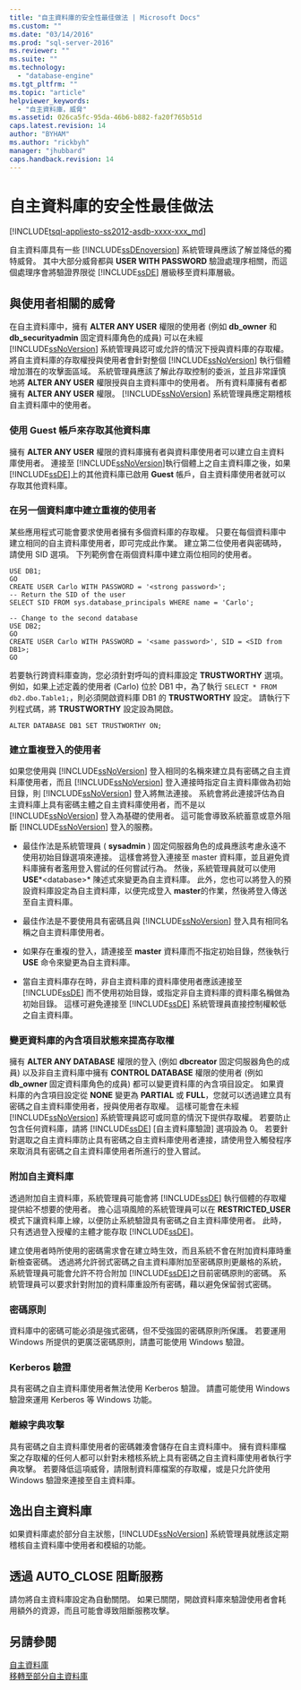 ```yaml
---
title: "自主資料庫的安全性最佳做法 | Microsoft Docs"
ms.custom: ""
ms.date: "03/14/2016"
ms.prod: "sql-server-2016"
ms.reviewer: ""
ms.suite: ""
ms.technology: 
  - "database-engine"
ms.tgt_pltfrm: ""
ms.topic: "article"
helpviewer_keywords: 
  - "自主資料庫，威脅"
ms.assetid: 026ca5fc-95da-46b6-b882-fa20f765b51d
caps.latest.revision: 14
author: "BYHAM"
ms.author: "rickbyh"
manager: "jhubbard"
caps.handback.revision: 14
---
```

# 自主資料庫的安全性最佳做法
[!INCLUDE[tsql-appliesto-ss2012-asdb-xxxx-xxx_md](../../includes/tsql-appliesto-ss2012-asdb-xxxx-xxx-md.md)]

  自主資料庫具有一些 [!INCLUDE[ssDEnoversion](../../includes/ssdenoversion-md.md)] 系統管理員應該了解並降低的獨特威脅。 其中大部分威脅都與 **USER WITH PASSWORD** 驗證處理序相關，而這個處理序會將驗證界限從 [!INCLUDE[ssDE](../../includes/ssde-md.md)] 層級移至資料庫層級。  
  
## 與使用者相關的威脅  
 在自主資料庫中，擁有 **ALTER ANY USER** 權限的使用者 (例如 **db_owner** 和 **db_securityadmin** 固定資料庫角色的成員) 可以在未經 [!INCLUDE[ssNoVersion](../../includes/ssnoversion-md.md)] 系統管理員認可或允許的情況下授與資料庫的存取權。 將自主資料庫的存取權授與使用者會針對整個 [!INCLUDE[ssNoVersion](../../includes/ssnoversion-md.md)] 執行個體增加潛在的攻擊面區域。 系統管理員應該了解此存取控制的委派，並且非常謹慎地將 **ALTER ANY USER** 權限授與自主資料庫中的使用者。 所有資料庫擁有者都擁有 **ALTER ANY USER** 權限。 [!INCLUDE[ssNoVersion](../../includes/ssnoversion-md.md)] 系統管理員應定期稽核自主資料庫中的使用者。  
  
### 使用 Guest 帳戶來存取其他資料庫  
 擁有 **ALTER ANY USER** 權限的資料庫擁有者與資料庫使用者可以建立自主資料庫使用者。 連接至 [!INCLUDE[ssNoVersion](../../includes/ssnoversion-md.md)]執行個體上之自主資料庫之後，如果 [!INCLUDE[ssDE](../../includes/ssde-md.md)]上的其他資料庫已啟用 **Guest** 帳戶，自主資料庫使用者就可以存取其他資料庫。  
  
### 在另一個資料庫中建立重複的使用者  
 某些應用程式可能會要求使用者擁有多個資料庫的存取權。 只要在每個資料庫中建立相同的自主資料庫使用者，即可完成此作業。 建立第二位使用者與密碼時，請使用 SID 選項。 下列範例會在兩個資料庫中建立兩位相同的使用者。  
  
```  
USE DB1;  
GO  
CREATE USER Carlo WITH PASSWORD = '<strong password>';   
-- Return the SID of the user  
SELECT SID FROM sys.database_principals WHERE name = 'Carlo';  
  
-- Change to the second database  
USE DB2;  
GO  
CREATE USER Carlo WITH PASSWORD = '<same password>', SID = <SID from DB1>;  
GO  
```  
  
 若要執行跨資料庫查詢，您必須針對呼叫的資料庫設定 **TRUSTWORTHY** 選項。 例如，如果上述定義的使用者 (Carlo) 位於 DB1 中，為了執行 `SELECT * FROM db2.dbo.Table1;`，則必須開啟資料庫 DB1 的 **TRUSTWORTHY** 設定。 請執行下列程式碼，將 **TRUSTWORTHY** 設定設為開啟。  
  
```  
ALTER DATABASE DB1 SET TRUSTWORTHY ON;  
```  
  
### 建立重複登入的使用者  
 如果您使用與 [!INCLUDE[ssNoVersion](../../includes/ssnoversion-md.md)] 登入相同的名稱來建立具有密碼之自主資料庫使用者，而且 [!INCLUDE[ssNoVersion](../../includes/ssnoversion-md.md)] 登入連接時指定自主資料庫做為初始目錄，則 [!INCLUDE[ssNoVersion](../../includes/ssnoversion-md.md)] 登入將無法連接。 系統會將此連接評估為自主資料庫上具有密碼主體之自主資料庫使用者，而不是以 [!INCLUDE[ssNoVersion](../../includes/ssnoversion-md.md)] 登入為基礎的使用者。 這可能會導致系統蓄意或意外阻斷 [!INCLUDE[ssNoVersion](../../includes/ssnoversion-md.md)] 登入的服務。  
  
-   最佳作法是系統管理員 ( **sysadmin** ) 固定伺服器角色的成員應該考慮永遠不使用初始目錄選項來連接。 這樣會將登入連接至 master 資料庫，並且避免資料庫擁有者濫用登入嘗試的任何嘗試行為。 然後，系統管理員就可以使用 **USE***\<database>* 陳述式來變更為自主資料庫。 此外，您也可以將登入的預設資料庫設定為自主資料庫，以便完成登入 **master**的作業，然後將登入傳送至自主資料庫。  
  
-   最佳作法是不要使用具有密碼且與 [!INCLUDE[ssNoVersion](../../includes/ssnoversion-md.md)] 登入具有相同名稱之自主資料庫使用者。  
  
-   如果存在重複的登入，請連接至 **master** 資料庫而不指定初始目錄，然後執行 **USE** 命令來變更為自主資料庫。  
  
-   當自主資料庫存在時，非自主資料庫的資料庫使用者應該連接至 [!INCLUDE[ssDE](../../includes/ssde-md.md)] 而不使用初始目錄，或指定非自主資料庫的資料庫名稱做為初始目錄。 這樣可避免連接至 [!INCLUDE[ssDE](../../includes/ssde-md.md)] 系統管理員直接控制權較低之自主資料庫。  
  
### 變更資料庫的內含項目狀態來提高存取權  
 擁有 **ALTER ANY DATABASE** 權限的登入 (例如 **dbcreator** 固定伺服器角色的成員) 以及非自主資料庫中擁有 **CONTROL DATABASE** 權限的使用者 (例如 **db_owner** 固定資料庫角色的成員) 都可以變更資料庫的內含項目設定。 如果資料庫的內含項目設定從 **NONE** 變更為 **PARTIAL** 或 **FULL**，您就可以透過建立具有密碼之自主資料庫使用者，授與使用者存取權。 這樣可能會在未經 [!INCLUDE[ssNoVersion](../../includes/ssnoversion-md.md)] 系統管理員認可或同意的情況下提供存取權。 若要防止包含任何資料庫，請將 [!INCLUDE[ssDE](../../includes/ssde-md.md)] [自主資料庫驗證] 選項設為 0。 若要針對選取之自主資料庫防止具有密碼之自主資料庫使用者連接，請使用登入觸發程序來取消具有密碼之自主資料庫使用者所進行的登入嘗試。  
  
### 附加自主資料庫  
 透過附加自主資料庫，系統管理員可能會將 [!INCLUDE[ssDE](../../includes/ssde-md.md)] 執行個體的存取權提供給不想要的使用者。 擔心這項風險的系統管理員可以在 **RESTRICTED_USER** 模式下讓資料庫上線，以便防止系統驗證具有密碼之自主資料庫使用者。 此時，只有透過登入授權的主體才能存取 [!INCLUDE[ssDE](../../includes/ssde-md.md)]。  
  
 建立使用者時所使用的密碼需求會在建立時生效，而且系統不會在附加資料庫時重新檢查密碼。 透過將允許弱式密碼之自主資料庫附加至密碼原則更嚴格的系統，系統管理員可能會允許不符合附加 [!INCLUDE[ssDE](../../includes/ssde-md.md)]之目前密碼原則的密碼。 系統管理員可以要求針對附加的資料庫重設所有密碼，藉以避免保留弱式密碼。  
  
### 密碼原則  
 資料庫中的密碼可能必須是強式密碼，但不受強固的密碼原則所保護。 若要運用 Windows 所提供的更廣泛密碼原則，請盡可能使用 Windows 驗證。  
  
### Kerberos 驗證  
 具有密碼之自主資料庫使用者無法使用 Kerberos 驗證。 請盡可能使用 Windows 驗證來運用 Kerberos 等 Windows 功能。  
  
### 離線字典攻擊  
 具有密碼之自主資料庫使用者的密碼雜湊會儲存在自主資料庫中。 擁有資料庫檔案之存取權的任何人都可以針對未稽核系統上具有密碼之自主資料庫使用者執行字典攻擊。 若要降低這項威脅，請限制資料庫檔案的存取權，或是只允許使用 Windows 驗證來連接至自主資料庫。  
  
## 逸出自主資料庫  
 如果資料庫處於部分自主狀態，[!INCLUDE[ssNoVersion](../../includes/ssnoversion-md.md)] 系統管理員就應該定期稽核自主資料庫中使用者和模組的功能。  
  
## 透過 AUTO_CLOSE 阻斷服務  
 請勿將自主資料庫設定為自動關閉。 如果已關閉，開啟資料庫來驗證使用者會耗用額外的資源，而且可能會導致阻斷服務攻擊。  
  
## 另請參閱  
 [自主資料庫](../../relational-databases/databases/contained-databases.md)   
 [移轉至部分自主資料庫](../../relational-databases/databases/migrate-to-a-partially-contained-database.md)  
  
  